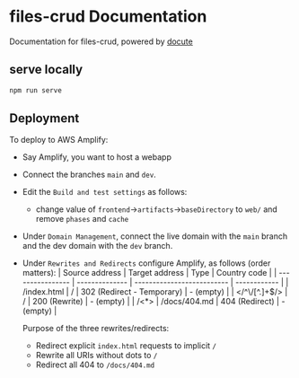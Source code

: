 # files-crud Documentation

Documentation for files-crud, powered by [docute](https://docute.egoist.dev/)

## serve locally
```sh
npm run serve
```

## Deployment
To deploy to AWS Amplify:
* Say Amplify, you want to host a webapp
* Connect the branches `main` and `dev`.
* Edit the `Build and test settings` as follows:
  * change value of `frontend`->`artifacts`->`baseDirectory` to `web/` and remove `phases` and `cache`
* Under `Domain Management`, connect the live domain with the `main` branch and the dev domain with the `dev` branch.
* Under `Rewrites and Redirects` configure Amplify, as follows (order matters):
  | Source address   | Target address | Type                       | Country code |
  | ---------------- | -------------- | -------------------------- | ------------ |
  | /index.html	     | /	          | 302 (Redirect - Temporary) | - (empty)    |
  | </\^\\/[\^.]+$/> | /              |	200 (Rewrite)	           | - (empty)    |
  | /<*>	         | /docs/404.md   | 404 (Redirect)             | - (empty)    |

  Purpose of the three rewrites/redirects:
  * Redirect explicit `index.html` requests to implicit `/`
  * Rewrite all URIs without dots to `/`
  * Redirect all 404 to `/docs/404.md`

